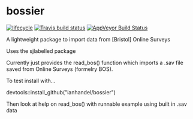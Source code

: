 # bossier
[![lifecycle](https://img.shields.io/badge/lifecycle-experimental-orange.svg)](https://www.tidyverse.org/lifecycle/#experimental)
[![Travis build status](https://travis-ci.org/ianhandel/bossier.svg?branch=master)](https://travis-ci.org/ianhandel/bossier)
[![AppVeyor Build Status](https://ci.appveyor.com/api/projects/status/github/ianhandel/bossier?branch=master&svg=true)](https://ci.appveyor.com/project/ianhandel/bossier)


A lightweight package to import data from [Bristol] Online Surveys

Uses the sjlabelled package

Currently just provides the read_bos() function which imports a .sav file saved from Online Surveys (formelry BOS).

To test install with...

devtools::install_github("ianhandel/bossier")

Then look at help on read_bos() with runnable example using built in .sav data
